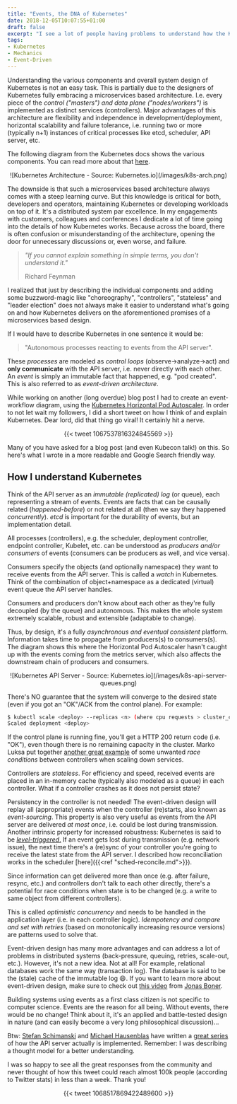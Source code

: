 ```yaml
---
title: "Events, the DNA of Kubernetes"
date: 2018-12-05T10:07:55+01:00
draft: false
excerpt: "I see a lot of people having problems to understand how the Kubernetes platform works at the fundamental level, e.g. resiliency and behavior. If you start thinking about Kubernetes as a fully event-driven system, there's answers to so many \"Why\"'s"
tags:
- Kubernetes
- Mechanics
- Event-Driven
---
```


Understanding the various components and overall system design of Kubernetes is not an easy task. This is partially due to the designers of Kubernetes fully embracing a microservices based architecture. I.e. every piece of the *control ("masters") and data plane ("nodes/workers")* is implemented as distinct services (controllers). Major advantages of this architecture are flexibility and independence in development/deployment, horizontal scalability and failure tolerance, i.e. running two or more (typically n+1) instances of critical processes like etcd, scheduler, API server, etc. 

The following diagram from the Kubernetes docs shows the various components. You can read more about that [here](https://kubernetes.io/docs/concepts/overview/components/).

<center>![Kubernetes Architecture - Source: Kubernetes.io](/images/k8s-arch.png)</center>

The downside is that such a microservices based architecture always comes with a steep learning curve. But this knowledge is critical for both, developers and operators, maintaining Kubernetes or developing workloads on top of it. It's a distributed system par excellence. In my engagements with customers, colleagues and conferences I dedicate a lot of time going into the details of how Kubernetes works. Because across the board, there is often confusion or misunderstanding of the architecture, opening the door for unnecessary discussions or, even worse, and failure. 

> *"If you cannot explain something in simple terms, you don't understand it."*
>
> Richard Feynman

I realized that just by describing the individual components and adding some buzzword-magic like "choreography", "controllers", "stateless" and "leader election" does not always make it easier to understand what's going on and how Kubernetes delivers on the aforementioned promises of a microservices based design. 

If I would have to describe Kubernetes in one sentence it would be: 

> "Autonomous processes reacting to events from the API server". 

These *processes* are modeled as *control loops* (observe->analyze->act) and **only communicate** with the API server, i.e. never directly with each other. An *event* is simply an immutable fact that happened, e.g. "pod created". This is also referred to as *event-driven architecture*.

While working on another (long overdue) blog post I had to create an event-workflow diagram, using the [Kubernetes Horizontal Pod Autoscaler](https://kubernetes.io/docs/tasks/run-application/horizontal-pod-autoscale/). In order to not let wait my followers, I did a short tweet on how I think of and explain Kubernetes. Dear lord, did that thing go viral! It certainly hit a nerve.

<center>{{< tweet 1067537816324845569 >}}</center>

Many of you have asked for a blog post (and even Kubecon talk!) on this. So here's what I wrote in a more readable and Google Search friendly way.

## How I understand Kubernetes

Think of the API server as an *immutable (replicated) log* (or queue), each representing a stream of events. Events are facts that can be causally related (*happened-before*) or not related at all (then we say they happened *concurrently*). *etcd* is important for the durability of events, but an implementation detail.

All processes (controllers), e.g. the scheduler, deployment controller, endpoint controller, Kubelet, etc. can be understood as *producers and/or consumers* of events (consumers can be producers as well, and vice versa).

Consumers specify the objects (and optionally namespace) they want to receive events from the API server. This is called a *watch* in Kubernetes. Think of the combination of object+namespace as a dedicated (virtual) event queue the API server handles.

Consumers and producers don't know about each other as they're fully decoupled (by the queue) and autonomous. This makes the whole system extremely scalable, robust and extensible (adaptable to change).

Thus, by design, it's a fully *asynchronous and eventual consistent* platform. Information takes time to propagate from producers(s) to consumers(s). The diagram shows this where the Horizontal Pod Autoscaler hasn't caught up with the events coming from the metrics server, which also affects the downstream chain of producers and consumers.

<center>![Kubernetes API Server - Source: Kubernetes.io](/images/k8s-api-server-queues.png)</center>

There's NO guarantee that the system will converge to the desired state (even if you got an "OK"/ACK from the control plane). For example: 

```bash
$ kubectl scale <deploy> --replicas <n> (where cpu requests > cluster_capacity).
Scaled deployment <deploy>
```

If the control plane is running fine, you'll get a HTTP 200 return code (i.e. "OK"), even though there is no remaining capacity in the cluster. Marko Luksa put together [another great example](https://freecontent.manning.com/handling-client-requests-properly-with-kubernetes/) of some unwanted *race conditions* between controllers when scaling down services.

Controllers are *stateless*. For efficiency and speed, received events are placed in an in-memory cache (typically also modeled as a queue) in each controller. What if a controller crashes as it does not persist state?

Persistency in the controller is not needed! The event-driven design will replay all (appropriate) events when the controller (re)starts, also known as *event-sourcing*. This property is also very useful as events from the API server are delivered *at most once*, i.e. could be lost during transmission. Another intrinsic property for increased robustness: Kubernetes is said to be [*level-triggered*.](https://speakerdeck.com/thockin/edge-vs-level-triggered-logic) If an event gets lost during transmission (e.g. network issue), the next time there's a (re)sync of your controller you're going to receive the latest state from the API server. I described how reconciliation works in the scheduler [here]({{<ref "sched-reconcile.md">}}).

Since information can get delivered more than once (e.g. after failure, resync, etc.) and controllers don't talk to each other directly, there's a potential for race conditions when state is to be changed (e.g. a write to same object from different controllers).

This is called *optimistic concurrency* and needs to be handled in the application layer (i.e. in each controller logic). *Idempotency and compare and set with retries* (based on monotonically increasing resource versions) are patterns used to solve that.

Event-driven design has many more advantages and can address a lot of problems in distributed systems (back-pressure, queuing, retries, scale-out, etc.). However, it's not a new idea. Not at all! For example, relational databases work the same way (transaction log). The database is said to be the (stale) cache of the immutable log 😄. If you want to learn more about event-driven design, make sure to check out [this video](https://www.youtube.com/watch?v=iDey1GoAJy0) from [Jonas Boner](@boner).

Building systems using events as a first class citizen is not specific to computer science. Events are the reason for all being. Without events, there would be no change! Think about it, it's an applied and battle-tested design in nature (and can easily become a very long philosophical discussion)...

Btw: [Stefan Schimanski](@the_sttts) and [Michael Hausenblas](@mhausenblas) have written a [great series](https://blog.openshift.com/kubernetes-deep-dive-api-server-part-1/) of how the API server actually is implemented. Remember: I was describing a thought model for a better understanding.

I was so happy to see all the great responses from the community and never thought of how this tweet could reach almost 100k people (according to Twitter stats) in less than a week. Thank you!

<center>{{< tweet 1068517869422489600 >}}</center>

